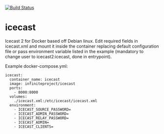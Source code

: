 [![Build Status](https://travis-ci.org/infiniteproject/icecast.svg?branch=master)](https://travis-ci.org/infiniteproject/icecast)
# icecast
Icecast 2 for Docker based off Debian linux.
Edit required fields in icecast.xml and mount it inside the container replacing default configuration file or pass environment variable listed in the example (mandatory to change user to icecast2:icecast, done in entrypoint).

Example docker-compose.yml:
```
icecast:
  container_name: icecast
  image: infiniteproject/icecast
  ports:
    - 8000:8000
  volumes:
    ./icecast.xml:/etc/icecast/icecast.xml
  environment:
    - ICECAST_SOURCE_PASSWORD=
    - ICECAST_ADMIN_PASSWORD=
    - ICECAST_RELAY_PASSWORD=
    - ICECAST_ADMIN=
    - ICECAST_CLIENTS=
```
